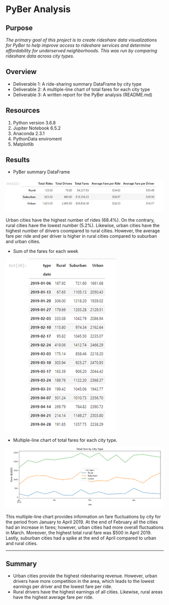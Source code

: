 # PyBer Analysis

## Purpose

*The primary goal of this project is to create rideshare data visualizations for PyBer to help improve access to rideshare services and determine affordability for underserved neighborhoods. This was run by comparing rideshare data across city types.* 

## Overview

- Deliverable 1: A ride-sharing summary DataFrame by city type
- Deliverable 2: A multiple-line chart of total fares for each city type
- Deliverable 3: A written report for the PyBer analysis (README.md)

## Resources

1. Python version 3.6.8
2. Jupiter Notebook 6.5.2
3. Anaconda 2.3.1
4. PythonData enviroment
5. Matplotlib

## Results

- PyBer summary DataFrame

![](Image_1.png)

Urban cities have the highest number of rides (68.4%). On the contrary, rural cities have the lowest number (5.2%). Likewise, urban cities have the highest number of drivers coompared to rural cities. However, the average fare per ride and per driver is higher in rural cities compared to suburban and urban cities. 

- Sum of the fares for each week

![](Image_2.png)

- Multiple-line chart of total fares for each city type.

![](Image_3.png)

This multiple-line chart provides information on fare fluctuations by city for the period from January to April 2019. At the end of February all the cities had an increase in fares; however, urban cities had more overall fluctuations in March. Moreover, the highest total rural fare was $500 in April 2019. Lastly, suburban cities had a spike at the end of April compared to urban and rural cities.

***

## Summary

- Urban cities provide the highest ridesharing revenue. However, urban drivers have more competition in the area, which leads to the lowest earnings per driver and the lowest fare per ride.
- Rural drivers have the highest earnings of all cities. Likewise, rural areas have the highest average fare per ride.









